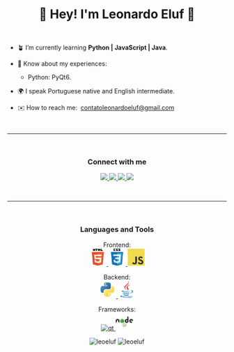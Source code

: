 <h1 align="center">🌹 Hey! I'm Leonardo Eluf 🌹</h1>
<!-- <h3 align="center">Back-end Developer | Front-end Developer</h3> -->

<br>

- 🪴 I’m currently learning **Python | JavaScript | Java**.

- 🔭 Know about my experiences: 
  - Python: PyQt6.

- 🌍 I speak Portuguese native and English intermediate.

- ✉️ How to reach me: &nbsp;<a href="mailto:contatoleonardoeluf@gmail.com" target="_blank">contatoleonardoeluf@gmail.com</a>
  
<br><hr><br>

<h3 align="center">Connect with me</h3>
<p align="center">
  <a href="https://instagram.com/leo_eluf" target="_blank"> <img src="https://img.shields.io/badge/-Instagram-%23E440A3?style=for-the-badge&logo=instagram&logoColor=white" target="_blank"> </a>
  <a href="https://www.linkedin.com/in/leonardo-eluf" target="_blank"> <img src="https://img.shields.io/badge/-LinkedIn-%230077B5?style=for-the-badge&logo=linkedin&logoColor=white" target="_blank"> </a> 
  <a href="https://www.github.com/leoeluf" target="_blank"> <img src="https://img.shields.io/badge/-Github-%23000000?style=for-the-badge&logo=github&logoColor=white" target="_blank"> </a> 
  <a href="mailto:contatoleonardoeluf@gmail.com" target="_blank"> <img src="https://img.shields.io/badge/-Mail-%23B22424?style=for-the-badge&logo=gmail&logoColor=white" target="_blank"> </a>
  <!-- <a href="https://api.whatsapp.com/send?phone=5511987670355" target="_blank"> <img src="https://img.shields.io/badge/-WhatsApp-%25B0%2585%25E2%2580%258E%2300E676?style=for-the-badge&logo=whatsapp&logoColor=white" alt="WhatsApp"> </a> -->
</p>

<br><hr><br>

<h3 align="center">Languages and Tools</h3>

<!-- Front End -->
<p align="center"> 
  Frontend: <br>
  <a href="https://www.w3.org/html/" target="_blank" rel="noreferrer"> <img src="https://raw.githubusercontent.com/devicons/devicon/master/icons/html5/html5-original-wordmark.svg" alt="html5" width="40" height="40"/> </a>  <a     href="https://www.w3schools.com/css/" target="_blank" rel="noreferrer"> <img src="https://raw.githubusercontent.com/devicons/devicon/master/icons/css3/css3-original-wordmark.svg" alt="css3" width="40" height="40"/> </a>  <a href="https://developer.mozilla.org/en-US/docs/Web/JavaScript" target="_blank" rel="noreferrer"> <img src="https://raw.githubusercontent.com/devicons/devicon/master/icons/javascript/javascript-original.svg" alt="javascript" width="40" height="40"/> </a>
</p>

<!-- Back End -->
<p align="center"> 
  Backend: <br>
  <a href="https://www.python.org" target="_blank" rel="noreferrer"> <img src="https://raw.githubusercontent.com/devicons/devicon/master/icons/python/python-original.svg" alt="python" width="40" height="40"/> </a> 
  <a href="https://www.java.com" target="_blank" rel="noreferrer"> <img src="https://raw.githubusercontent.com/devicons/devicon/master/icons/java/java-original.svg" alt="java" width="40" height="40"/> </a> 
</p>

<!-- Database -->
<!-- <p align="center"> 
  Database: <br>
  <a href="https://www.mysql.com/" target="_blank" rel="noreferrer"> <img src="https://raw.githubusercontent.com/devicons/devicon/master/icons/mysql/mysql-original-wordmark.svg" alt="mysql" width="40" height="40"/> </a> 
  <a href="https://www.postgresql.org" target="_blank" rel="noreferrer"> <img src="https://raw.githubusercontent.com/devicons/devicon/master/icons/postgresql/postgresql-original-wordmark.svg" alt="postgresql" width="40" height="40"/> </a> 
</p> -->

<!-- Frameworks -->
<p align="center"> 
  Frameworks: <br>
  <!-- <a href="https://pandas.pydata.org/" target="_blank" rel="noreferrer"> <img src="https://raw.githubusercontent.com/devicons/devicon/2ae2a900d2f041da66e950e4d48052658d850630/icons/pandas/pandas-original.svg" alt="pandas" width="40" height="40"/> </a>  -->
  <a href="https://www.qt.io/" target="_blank" rel="noreferrer"> <img src="https://upload.wikimedia.org/wikipedia/commons/0/0b/Qt_logo_2016.svg" alt="qt" width="40" height="40"/> </a>
  <a href="https://nodejs.org" target="_blank" rel="noreferrer"> <img src="https://raw.githubusercontent.com/devicons/devicon/master/icons/nodejs/nodejs-original-wordmark.svg" alt="nodejs" width="40" height="40"/> </a> 
</p>
<p>
  <div align="center">
    <img src="https://github-readme-stats.vercel.app/api/top-langs?username=leoeluf&show_icons=true&locale=en&layout=compact&langs_count=50&theme=merko" alt="leoeluf" width="350" height="250"/> 
    <img src="https://github-readme-streak-stats.herokuapp.com/?user=leoeluf&theme=merko" alt="leoeluf" width="400"/>
  </div>
</p>

<br>
